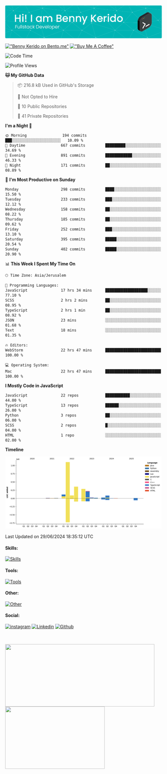 ![Header](./header.png)

[!["Benny Kerido on Bento.me"](https://img.shields.io/badge/Benny%20Kerido-purple?logo=bento)](https://www.bento.me/bennykerido)&nbsp;[!["Buy Me A Coffee"](https://img.shields.io/badge/%F0%9F%8D%BABuy%20Me%20A%20Beer-black.svg)](https://www.buymeacoffee.com/bennykerido)
<!--START_SECTION:waka-->
![Code Time](http://img.shields.io/badge/Code%20Time-724%20hrs%2027%20mins-blue)

![Profile Views](http://img.shields.io/badge/Profile%20Views-0-blue)

**🐱 My GitHub Data** 

> 📦 216.8 kB Used in GitHub's Storage 
 > 
> 🚫 Not Opted to Hire
 > 
> 📜 10 Public Repositories 
 > 
> 🔑 41 Private Repositories 
 > 
**I'm a Night 🦉** 

```text
🌞 Morning                194 commits         ███░░░░░░░░░░░░░░░░░░░░░░   10.09 % 
🌆 Daytime                667 commits         █████████░░░░░░░░░░░░░░░░   34.69 % 
🌃 Evening                891 commits         ████████████░░░░░░░░░░░░░   46.33 % 
🌙 Night                  171 commits         ██░░░░░░░░░░░░░░░░░░░░░░░   08.89 % 
```
📅 **I'm Most Productive on Sunday** 

```text
Monday                   298 commits         ████░░░░░░░░░░░░░░░░░░░░░   15.50 % 
Tuesday                  233 commits         ███░░░░░░░░░░░░░░░░░░░░░░   12.12 % 
Wednesday                158 commits         ██░░░░░░░░░░░░░░░░░░░░░░░   08.22 % 
Thursday                 185 commits         ██░░░░░░░░░░░░░░░░░░░░░░░   09.62 % 
Friday                   252 commits         ███░░░░░░░░░░░░░░░░░░░░░░   13.10 % 
Saturday                 395 commits         █████░░░░░░░░░░░░░░░░░░░░   20.54 % 
Sunday                   402 commits         █████░░░░░░░░░░░░░░░░░░░░   20.90 % 
```


📊 **This Week I Spent My Time On** 

```text
🕑︎ Time Zone: Asia/Jerusalem

💬 Programming Languages: 
JavaScript               17 hrs 34 mins      ███████████████████░░░░░░   77.10 % 
SCSS                     2 hrs 2 mins        ██░░░░░░░░░░░░░░░░░░░░░░░   08.95 % 
TypeScript               2 hrs 1 min         ██░░░░░░░░░░░░░░░░░░░░░░░   08.92 % 
JSON                     23 mins             ░░░░░░░░░░░░░░░░░░░░░░░░░   01.68 % 
Text                     18 mins             ░░░░░░░░░░░░░░░░░░░░░░░░░   01.35 % 

🔥 Editors: 
WebStorm                 22 hrs 47 mins      █████████████████████████   100.00 % 

💻 Operating System: 
Mac                      22 hrs 47 mins      █████████████████████████   100.00 % 
```

**I Mostly Code in JavaScript** 

```text
JavaScript               22 repos            ███████████░░░░░░░░░░░░░░   44.00 % 
TypeScript               13 repos            ██████░░░░░░░░░░░░░░░░░░░   26.00 % 
Python                   3 repos             ██░░░░░░░░░░░░░░░░░░░░░░░   06.00 % 
SCSS                     2 repos             █░░░░░░░░░░░░░░░░░░░░░░░░   04.00 % 
HTML                     1 repo              ░░░░░░░░░░░░░░░░░░░░░░░░░   02.00 % 
```



**Timeline**

![Lines of Code chart](https://raw.githubusercontent.com/bennykerido/bennykerido/main/assets/bar_graph.png)


 Last Updated on 29/06/2024 18:35:12 UTC
<!--END_SECTION:waka-->
#### Skills:
[![Skills](https://skillicons.dev/icons?i=js,ts,html,css,py&perline=5&theme=dark)](https://skillicons.dev)

#### Tools:
[![Tools](https://skillicons.dev/icons?i=react,nextjs,redux,nestjs,nodejs,express,sass,jquery&perline=5&theme=dark)](https://skillicons.dev)

#### Other:
[![Other](https://skillicons.dev/icons?i=bun,git,firebase,idea,postman,netlify,mongodb,materialui,figma,docker,eclipse,ps,ai,xd&perline=5&theme=dark)](https://skillicons.dev)

#### Social:
[![instagram](https://skillicons.dev/icons?i=instagram&perline=5&theme=dark)](https://www.instagram.com/bennykerido)
[![Linkedin](https://skillicons.dev/icons?i=linkedin&perline=5&theme=dark)](https://www.linkedin.com/in/bennykerido)
[![Github](https://skillicons.dev/icons?i=github&perline=5&theme=dark)](https://www.github.com/bennykerido)

<br/>
<br/>

<a href="https://github.com/bennykerido">
  <img height=200 width=480 align="center" src="https://github-readme-stats.vercel.app/api?username=bennykerido&hide=prs,contribs&show_icons=true&card_width=320" />
</a>
<a href="https://github.com/bennykerido">
  <img height=200 width=320 align="center" src="https://github-readme-stats.vercel.app/api/top-langs/?username=bennykerido&layout=compact&card_width=320" />
</a>


